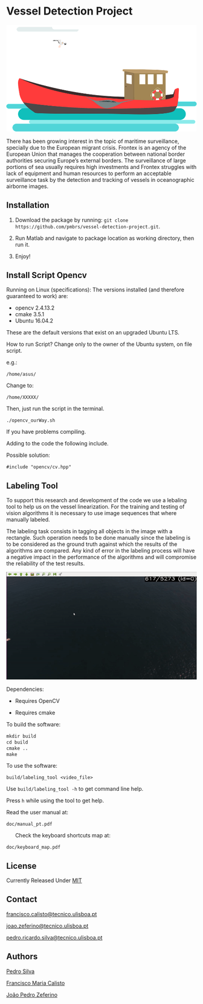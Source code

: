 # Vessel Detection Project

<img src="assets/vessel.png"/>

There has been growing interest in the topic of maritime surveillance, specially due to the European migrant crisis. Frontex is an agency of the European Union that manages the cooperation between national border authorities securing Europe’s external borders. The surveillance of large portions of sea usually requires high investments and Frontex struggles with lack of equipment and human resources to perform an acceptable surveillance task by the detection and tracking of vessels in oceanographic airborne images.

## Installation

1. Download the package by running: `git clone https://github.com/pmbrs/vessel-detection-project.git`.

2. Run Matlab and navigate to package location as working directory, then run it.

3. Enjoy!

## Install Script Opencv

Running on Linux (specifications):
The versions installed (and therefore guaranteed to work) are:

- opencv 2.4.13.2
- cmake 3.5.1
- Ubuntu 16.04.2


These are the default versions that exist on an upgraded Ubuntu LTS.

How to run Script?
Change only to the owner of the Ubuntu system, on file script.

e.g.:
```
/home/asus/
```
Change to:

```
/home/XXXXX/
```
Then, just run the script in the terminal.
```
./opencv_ourWay.sh
```
If you have problems compiling.

Adding to the code the following include.

Possible solution:
```
#include "opencv/cv.hpp"
```

## Labeling Tool

To support this research and development of the code we use a lebaling tool to help us on the vessel linearization. For the training and testing of vision algorithms it is necessary to use image sequences that where manually labeled.

The labeling task consists in tagging all objects in the image with a rectangle. Such operation needs to be done manually since the labeling is to be considered as the ground truth against which the results of the algorithms are compared. Any kind of error in the labeling process will have a negative impact in the performance of the algorithms and will compromise the reliability of the test results.

<img src="assets/vessel.gif"/>


Dependencies:

- Requires OpenCV

- Requires cmake

To build the software:

```
mkdir build
cd build
cmake ..
make
```

To use the software:

```
build/labeling_tool <video_file>
```

Use `build/labeling_tool -h` to get command line help.

Press `h` while using the tool to get help.

Read the user manual at:

```
doc/manual_pt.pdf
```
      
Check the keyboard shortcuts map at:

```
doc/keyboard_map.pdf
```


## License

Currently Released Under [MIT](https://github.com/pmbrs/vessel-detection-project/blob/master/LICENSE)


## Contact

francisco.calisto@tecnico.ulisboa.pt

joao.zeferino@tecnico.ulisboa.pt

pedro.ricardo.silva@tecnico.ulisboa.pt

## Authors

[Pedro Silva](https://github.com/pmbrs)

[Francisco Maria Calisto](https://github.com/FMCalisto)

[João Pedro Zeferino](https://github.com/JPZef)
